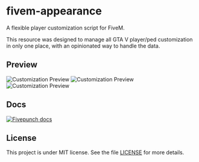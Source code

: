 # fivem-appearance

A flexible player customization script for FiveM.

This resource was designed to manage all GTA V player/ped customization in only one place, with an opinionated way to handle the data.

## Preview

![Customization Preview](https://imgur.com/VgNAvgC.png "Customization Preview")
![Customization Preview](https://i.imgur.com/wzY7XNu.png "Customization Preview")
![Customization Preview](https://imgur.com/B0m6g6q.png "Customization Preview")

## Docs

[![Fivepunch docs](https://i.imgur.com/lpVJu8v.png)](https://docs.fivepunch.io/resources/fivem-appearance)

## License

This project is under MIT license. See the file [LICENSE](LICENSE) for more details.


